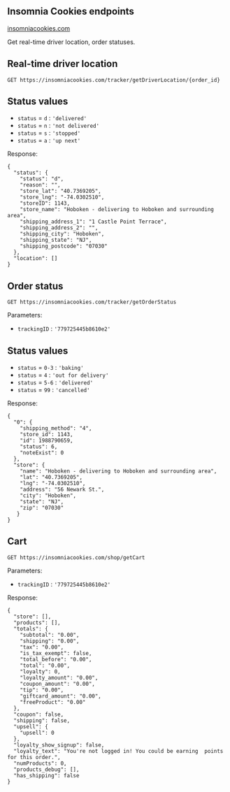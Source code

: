 ## Insomnia Cookies endpoints
[insomniacookies.com](https://insomniacookies.com)

Get real-time driver location, order statuses.

## Real-time driver location
`GET https://insomniacookies.com/tracker/getDriverLocation/{order_id}`

## Status values
* `status` = `d` : `'delivered'`
* `status` = `n`   : `'not delivered'`
* `status` = `s`   : `'stopped'`
* `status` = `a` : `'up next'`

Response:
```
{
  "status": {
    "status": "d",
    "reason": "",
    "store_lat": "40.7369205",
    "store_lng": "-74.0302510",
    "storeID": 1143,
    "store_name": "Hoboken - delivering to Hoboken and surrounding area",
    "shipping_address_1": "1 Castle Point Terrace",
    "shipping_address_2": "",
    "shipping_city": "Hoboken",
    "shipping_state": "NJ",
    "shipping_postcode": "07030"
  },
  "location": []
}
```

## Order status
`GET https://insomniacookies.com/tracker/getOrderStatus`

Parameters:
- `trackingID` : `'779725445b8610e2'`

## Status values
* `status` = `0-3` : `'baking'`
* `status` = `4`   : `'out for delivery'`
* `status` = `5-6`   : `'delivered'`
* `status` = `99` : `'cancelled'`

Response:
```
{
  "0": {
    "shipping_method": "4",
    "store_id": 1143,
    "id": 1988790659,
    "status": 6,
    "noteExist": 0
  },
  "store": {
    "name": "Hoboken - delivering to Hoboken and surrounding area",
    "lat": "40.7369205",
    "lng": "-74.0302510",
    "address": "56 Newark St.",
    "city": "Hoboken",
    "state": "NJ",
    "zip": "07030"
   }
}
```


## Cart
`GET https://insomniacookies.com/shop/getCart`

Parameters:
- `trackingID` : `'779725445b8610e2'`

Response:
```
{
  "store": [],
  "products": [],
  "totals": {
    "subtotal": "0.00",
    "shipping": "0.00",
    "tax": "0.00",
    "is_tax_exempt": false,
    "total_before": "0.00",
    "total": "0.00",
    "loyalty": 0,
    "loyalty_amount": "0.00",
    "coupon_amount": "0.00",
    "tip": "0.00",
    "giftcard_amount": "0.00",
    "freeProduct": "0.00"
  },
  "coupon": false,
  "shipping": false,
  "upsell": {
    "upsell": 0
  },
  "loyalty_show_signup": false,
  "loyalty_text": "You're not logged in! You could be earning  points for this order.",
  "numProducts": 0,
  "products_debug": [],
  "has_shipping": false
}
```
